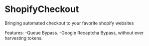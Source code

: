 # ShopifyCheckout
Bringing automated checkout to your favorite shopify websites

Features:
-Queue Bypass.
-Google Recaptcha Bypass, without ever harvesting tokens.
